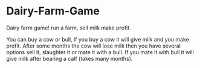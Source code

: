# Dairy-Farm-Game
Dairy farm game! run a farm, sell milk make profit.

You can buy a cow or bull, if you buy a cow it will give milk and you make profit. After some months the cow will lose milk then you have several options sell it, slaughter it or mate it with a bull. If you mate it with bull it will give milk after bearing a calf (takes many months).

